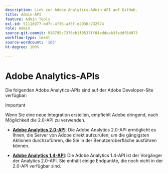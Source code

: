 ```yaml
---
description: Link zur Adobe Analytics-Admin-API auf GitHub.
title: Admin-API
feature: Admin Tools
exl-id: 51118977-bd7c-4f36-a35f-e2930c732574
role: Admin
source-git-commit: 938795c7378cb1f0537ff84eddeab3feddf8d073
workflow-type: tm+mt
source-wordcount: '103'
ht-degree: 100%

---
```


# Adobe Analytics-APIs

Die folgenden Adobe Analytics-APIs sind auf der Adobe Developer-Site verfügbar:

>[!IMPORTANT]
>
>Wenn Sie eine neue Integration erstellen, empfiehlt Adobe dringend, nach Möglichkeit die 2.0-API zu verwenden.


* [**Adobe Analytics 2.0-API**](https://developer.adobe.com/analytics-apis/docs/2.0/): Die Adobe Analytics 2.0-API ermöglicht es Ihnen, die Server von Adobe direkt aufzurufen, um die gängigsten Aktionen durchzuführen, die Sie in der Benutzeroberfläche ausführen können.

* [**Adobe Analytics 1.4-API**](https://developer.adobe.com/analytics-apis/docs/1.4/): Die Adobe Analytics 1.4-API ist der Vorgänger der Analytics 2.0-API. Sie enthält einige Endpunkte, die noch nicht in der 2.0-API verfügbar sind.
